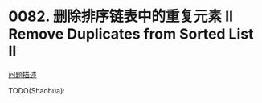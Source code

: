 # 0082. 删除排序链表中的重复元素 II Remove Duplicates from Sorted List II

[问题描述](https://leetcode.com/problems/remove-duplicates-from-sorted-list-ii)

TODO(Shaohua):